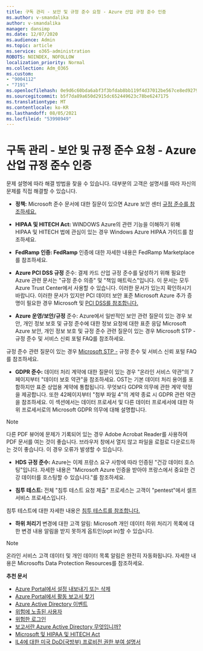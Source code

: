 ```yaml
---
title: 구독 관리 - 보안 및 규정 준수 요청 - Azure 산업 규정 준수 인증
ms.author: v-smandalika
author: v-smandalika
manager: dansimp
ms.date: 12/07/2020
ms.audience: Admin
ms.topic: article
ms.service: o365-administration
ROBOTS: NOINDEX, NOFOLLOW
localization_priority: Normal
ms.collection: Adm_O365
ms.custom:
- "9004112"
- "7191"
ms.openlocfilehash: 0e9d6c60bda6abf3f3bfdab8bb119f4d37012be567ce8ed9279f245539e3c2ae
ms.sourcegitcommit: b5f7da89a650d2915dc652449623c78be6247175
ms.translationtype: MT
ms.contentlocale: ko-KR
ms.lasthandoff: 08/05/2021
ms.locfileid: "53998949"
---
```

# <a name="subscription-management---security-and-compliance-requests---azure-industry-compliance-accreditation"></a>구독 관리 - 보안 및 규정 준수 요청 - Azure 산업 규정 준수 인증

문제 설명에 따라 해결 방법을 찾을 수 있습니다. 대부분의 고객은 설명서를 따라 자신의 문제를 직접 해결할 수 있습니다.

- **정책:** Microsoft 준수 문서에 대한 질문이 있으면 Azure 보안 센터 [규정 준수를 참조하세요.](https://docs.microsoft.com/compliance/regulatory/offering-SOC)

- **HIPAA 및 HITECH Act:** WINDOWS Azure의 관련 기능을 이해하기 위해 HIPAA 및 HITECH 법에 관심이 있는 경우 Windows Azure HIPAA 가이드를 참조하세요.

- **FedRamp 인증: FedRamp** 인증에 대한 자세한 내용은 FedRamp Marketplace를 참조하세요.

- **Azure PCI DSS 규정** 준수: 결제 카드 산업 규정 준수를 달성하기 위해 필요한 Azure 관련 문서는 "규정 준수 의증" 및 "책임 매트릭스"입니다. 이 문서는 모두 Azure Trust Center에서 사용할 수 있습니다. 이러한 문서가 있는지 확인하시기 바랍니다. 이러한 문서가 있지만 PCI 데이터 보안 표준 Microsoft Azure 추가 증명이 필요한 경우 Microsoft 및 [PCI DSS를 참조합니다.](https://docs.microsoft.com/compliance/regulatory/offering-PCI-DSS)

- **Azure 운영/보안/규정** 준수: Azure에서 일반적인 보안 관련 질문이 있는 경우 보안, 개인 정보 보호 및 규정 준수에 대한 정보 요청에 대한 표준 응답 Microsoft Azure 보안, 개인 정보 보호 및 규정 준수 관련 질문이 있는 경우 Microsoft STP - 규정 준수 및 서비스 신뢰 포털 FAQ를 참조하세요.

규정 준수 관련 질문이 있는 경우 [Microsoft STP -](https://www.microsoft.com/trust-center/compliance/compliance-overview) 규정 준수 및 서비스 신뢰 포털 FAQ를 참조하세요.

- **GDPR 준수:** 데이터 처리 계약에 대한 질문이 있는 경우 "온라인 서비스 약관"의 7페이지부터 "데이터 보호 약관"을 참조하세요. OST는 기본 데이터 처리 용어를 포함하지만 표준 상업용 계약에 통합됩니다. 무엇보다 GDPR 의무에 관한 계약 약정을 제공합니다. 또한 42페이지부터 "첨부 파일 4"의 계약 종료 시 GDPR 관련 약관을 참조하세요. 이 섹션에서는 데이터 프로세서 및 다른 데이터 프로세서에 대한 하위 프로세서로의 Microsoft GDPR 의무에 대해 설명합니다.

> [!NOTE]
> 다른 PDF 뷰어에 문제가 기록되어 있는 경우 Adobe Acrobat Reader를 사용하여 PDF 문서를 여는 것이 좋습니다. 브라우저 창에서 열지 않고 파일을 로컬로 다운로드하는 것이 좋습니다. 이 경우 오류가 발생할 수 있습니다.

- **HDS 규정 준수:** Azure는 이제 프랑스 요구 사항에 따라 인증된 "건강 데이터 호스팅"입니다. 자세한 내용은 "Microsoft Azure 인증을 받아야 프랑스에서 중요한 건강 데이터를 호스팅할 수 있습니다."를 참조하세요.

- **침투 테스트:** 전체 "침투 테스트 요청 제출" 프로세스는 고객이 "pentest"에서 셀프 서비스 프로세스입니다.

침투 테스트에 대한 자세한 내용은 [침투 테스트를 참조합니다.](https://docs.microsoft.com/azure/security/fundamentals/pen-testing)

- **하위 처리기** 변경에 대한 고객 알림: Microsoft 개인 데이터 하위 처리기 목록에 대한 변경 내용 알림을 받지 못하게 옵트인(opt in)할 수 있습니다.

> [!NOTE]
> 온라인 서비스 고객 데이터 및 개인 데이터 목록 알림은 완전히 자동화됩니다. 자세한 내용은 Microsofts Data Protection Resources를 참조하세요.

**추천 문서**

- [Azure Portal에서 설정 내보내기 또는 삭제](https://docs.microsoft.com/azure/azure-portal/set-preferences)
- [Azure Portal에서 활동 보고서 찾기](https://docs.microsoft.com/azure/active-directory/reports-monitoring/howto-find-activity-reports)
- [Azure Active Directory 이벤트](https://docs.microsoft.com/azure/active-directory/identity-protection/overview-identity-protection)
- [위험에 노출된 사용자](https://docs.microsoft.com/azure/active-directory/identity-protection/overview-identity-protection)
- [위험한 로그인](https://docs.microsoft.com/azure/active-directory/identity-protection/overview-identity-protection)
- [보고서란 Azure Active Directory 무엇입니까?](https://docs.microsoft.com/azure/active-directory/reports-monitoring/overview-reports)
- [Microsoft 및 HIPAA 및 HITECH Act](https://docs.microsoft.com/compliance/regulatory/offering-hipaa-hitech)
- [IL4에 대한 미국 DoD(국방부) 프로비전 권한 부여 설명서](https://docs.microsoft.com/compliance/regulatory/offering-DoD-DISA-L2-L4-L5)














